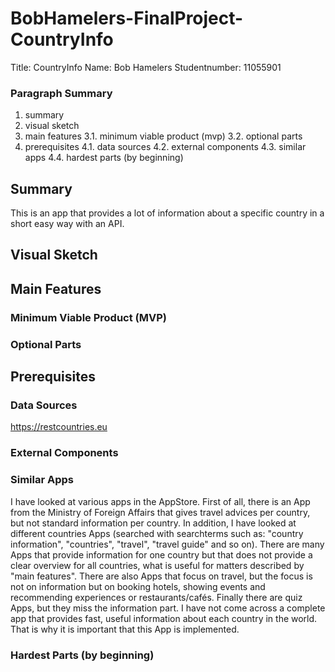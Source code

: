 # BobHamelers-FinalProject-CountryInfo

Title: CountryInfo
Name: Bob Hamelers
Studentnumber: 11055901

### Paragraph Summary
1. summary
2. visual sketch
3. main features
3.1. minimum viable product (mvp)
3.2. optional parts
4. prerequisites
4.1. data sources
4.2. external components
4.3. similar apps
4.4. hardest parts (by beginning)



## Summary
This is an app that provides a lot of information about a specific country in a short easy way with an API. 

## Visual Sketch

## Main Features

### Minimum Viable Product (MVP)

### Optional Parts

## Prerequisites

### Data Sources
https://restcountries.eu

### External Components

### Similar Apps
I have looked at various apps in the AppStore. First of all, there is an App from the Ministry of Foreign Affairs that gives travel advices per country, but not standard information per country. In addition, I have looked at different countries Apps (searched with searchterms such as: "country information", "countries", "travel", "travel guide" and so on). There are many Apps that provide information for one country but that does not provide a clear overview for all countries, what is useful for matters described by "main features". There are also Apps that focus on travel, but the focus is not on information but on booking hotels, showing events and recommending experiences or restaurants/cafés. Finally there are quiz Apps, but they miss the information part. I have not come across a complete app that provides fast, useful information about each country in the world. That is why it is important that this App is implemented.

### Hardest Parts (by beginning)
